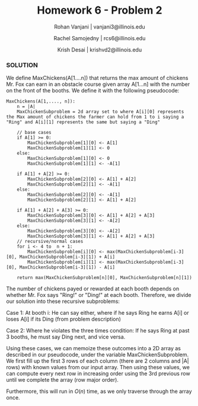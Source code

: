 <h1 style="text-align: center;">Homework 6 - Problem 2</h1>
<p style="text-align: center;">Rohan Vanjani | vanjani3@illinois.edu</p>
<p style="text-align: center;">Rachel Samojedny | rcs6@illinois.edu</p>
<p style="text-align: center;">Krish Desai | krishvd2@illinois.edu</p>

### SOLUTION

We define MaxChickens(A[1....n]) that returns the max amount of chickens Mr. Fox can earn in an obstacle course given array A[1...n] with the number on the front of the booths. We define it with the following pseudocode:

```
MaxChickens(A[1,...., n]):
    n = |A|
    MaxChickenSubproblem = 2d array set to where A[i][0] represents the Max amount of chickens the farmer can hold from 1 to i saying a "Ring" and A[i][1] represents the same but saying a "Ding"

    // base cases
    if A[1] >= 0:
        MaxChickenSubproblem[1][0] <- A[1]
        MaxChickenSubproblem[1][1] <- 0
    else:
        MaxChickenSubproblem[1][0] <- 0
        MaxChickenSubproblem[1][1] <- -A[1]

    if A[1] + A[2] >= 0:
        MaxChickenSubproblem[2][0] <- A[1] + A[2]
        MaxChickenSubproblem[2][1] <- -A[1]
    else:
        MaxChickenSubproblem[2][0] <- -A[1]
        MaxChickenSubproblem[2][1] <- A[1] + A[2]

    if A[1] + A[2] + A[3] >= 0:
        MaxChickenSubproblem[3][0] <- A[1] + A[2] + A[3]
        MaxChickenSubproblem[3][1] <- -A[2]
    else:
        MaxChickenSubproblem[3][0] <- -A[2]
        MaxChickenSubproblem[3][1] <- A[1] + A[2] + A[3]
    // recursive/normal cases
    for i <- 4 to  n + 1:
        MaxChickenSubproblem[i][0] <- max(MaxChickenSubproblem[i-3][0], MaxChickenSubproblem[i-3][1]) + A[i]
        MaxChickenSubproblem[i][1] <- max(MaxChickenSubproblem[i-3][0], MaxChickenSubproblem[i-3][1]) - A[i]

    return max(MaxChickenSubproblem[n][0], MaxChickenSubproblem[n][1])
```

The number of chickens payed or rewarded at each booth depends on whether Mr. Fox says "Ring!" or "Ding!" at each booth. Therefore, we divide our solution into these recursive subproblems:

Case 1: At booth i: He can say either, where if he says Ring he earns A[i] or loses A[i] if its Ding (from problem description)

Case 2: Where he violates the three times condition: If he says Ring at past 3 booths, he must say Ding next, and vice versa.

Using these cases, we can memoize these outcomes into a 2D array as described in our pseudocode, under the variable MaxChickenSubproblem. We first fill up the first 3 rows of each column (there are 2 columns and |A| rows) with known values from our input array. Then using these values, we can compute every next row in increasing order using the 3rd previous row until we complete the array (row major order).

Furthermore, this will run in $O(n)$ time, as we only traverse through the array once.
